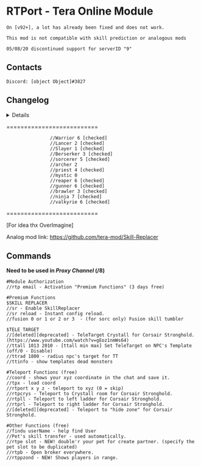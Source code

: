 # RTPort - Tera Online Module

`On [v92+], a lot has already been fixed and does not work. `

`This mod is not compatible with skill prediction or analogous mods`

`05/08/20 discontinued support for serverID "9"`


## Contacts
`
Discord: [object Object]#3827
`
## Changelog
<details>

### Log on 16.05.20
1. Add New Function RTPZond (shows players in range)

### Log on 02.05.20
1. Added NEW! function (command "rtpe slot" double your pet for create partner). [https://yadi.sk/i/1y9h0Pn-z3_mrA]
2. [deleted][deprecated] "ttcrys" commmand.
3. Add SpeedCast mode for Berserker and two skill's.
4. Berserker status is checked.
5. Added small fixes for Sorc and Lancer.
6. Lancer status is checked.
7. Add Unlimited Evade for Brawler.
8. Add SuperArmor mode for Brawler and two skill's.
9. Brawler status is checked.
10. Change command TP to RTPORT

### Log on 16.03.20
1. Added fixes for Reaper and +1 skill.
2. Removed unnecessary functionality. (Servant Exp Transform)
3. Added new const in config.. (Reload).
4. Some minor bug fixes.

### Log on 24.02.20
1. Add Unlimited Evade for Ninja.
2. Add Unlimited Evade for Reaper.
3. Add SpeedCast mode for Reaper.
4. Reaper status is checked.
5. Ninja status is checked.
6. Some minor bug fixes.

### Log on 29.01.20
1. Add command "sr reload" - Instant config reload.
2. Add 4 skill's + SpeedCast mode for Warrior.
3. Warrior status is checked.
4. Add ChatCommand's Defender
5. Add command /rtpb - open broker.
6. Fixed SERVANT SKILL TRANSFER (https://yadi.sk/i/rW70AZ6NkHlSHg)
7. Made several corrections regarding the mass extermination of targets (ttall).
```
I express my gratitude for finding of problem and help in resolving it: Smile#6367
```
### Log on 17.12.19
1. Add New function (beta): https://yadi.sk/i/zwKGV3BHGVrXDQ
2. Add radius conf for TT
3. Some minor bug fixes
4. Priest status is checked.
5. Hide dmgNumbers on use 'ttall'
6. Add new function "TeleTarget" (autouse)
7. Add command ttcrys (for TeleTarget on Corsair battleground)
8. change commands "crys" "ll" "rl" to "tpcrys" "tpll" "tprl"
9. Some minor bug fixes
10. Added hack for pets.

info: If you got any “TEMPORARY" pet, now you have the opportunity to transfer all his skills to your "permanent" companion :)
```
free pet key for RU: TERA-AWAKE-NING2
```
### Log on 06.11.19
1. Add Unlimited Evade (for Slayer)
2. Add SpeedCast mode (for Slayer)
3. Slayer status is checked.
4. Add 6 Skill's (for Valkyrie)
5. Add SpeedCast mode (for Valkyrie)
6. Valkyrie status is checked.

### Log on 31.10.19
1. Add Unlimited Evade (for Gunner)
2. Add Fusion tumbler (for Sorc)
3. Add one skill for Sorc [Awakening Energy >> UnAgro skill without CD]
4. UPPDATE For Last version Client [TERA TOOLBOX]
5. Made corrections for Shinobi (possibly Valkyrie too)
6. Added 2 skills for Gunner
</details>


==========================
```
                //Warrior 6 [checked]
                //Lancer 2 [checked]
                //Slayer 1 [checked]
                //Berserker 3 [checked]
                //sorcerer 5 [checked]
                //archer 2
                //priest 4 [checked]
                //mystic 0
                //reaper 6 [checked]
                //gunner 6 [checked]
                //brawler 3 [checked]
                //ninja 7 [checked]
                //valkyrie 6 [checked]
```
==========================

[For idea thx OverImagine]

Analog mod link: https://github.com/tera-mod/Skill-Replacer

## Commands
**Need to be used in _Proxy Channel_ (/8)**
```
#Module Authorization
//rtp email - Activation "Premium Functions" (3 days free)

#Premium Functions
$SKILL REPLACER
//sr - Enable SkillReplacer
//sr reload - Instant config reload.
//fusion 0 or 1 or 2 or 3  - (for sorc only) Fusion skill tumbler

$TELE TARGET
//[deleted][deprecated] - TeleTarget Crystall for Corsair Stronghold. (https://www.youtube.com/watch?v=gEoz1nmWs64) 
//ttall 1013 2010 - [ttall min max] Set TeleTarget on NPC's Template (off/0 - Disable)
//ttrad 1800 - radius npc's target for TT
//ttinfo - show templates dead monsters

#Teleport Functions (free)
//coord - shows your xyz coordinate in the chat and save it.
//tpx - load coord
//rtport x y z - teleport to xyz (0 = skip)
//rtpcrys - Teleport to Crystall room for Corsair Stronghold.
//rtpll - Teleport to left ladder for Corsair Stronghold.
//rtprl - Teleport to right ladder for Corsair Stronghold.
//[deleted][deprecated] - Teleport to "hide zone" for Corsair Stronghold.

#Other Functions (free)
//findu userName - help find User
//Pet's skill transfer - used automatically.
//rtpe slot - NEW! double'r your pet for create partner. (specify the pet slot to be duplicated)
//rtpb - Open broker everywhere.
//rtppzond - NEW! Shows players in range.
